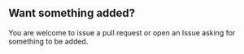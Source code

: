 ## Want something added?
You are welcome to issue a pull request or open an Issue asking for something to be added.
